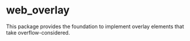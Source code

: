 # web_overlay
This package provides the foundation to implement overlay elements that take overflow-considered.
